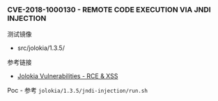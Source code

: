 ### CVE-2018-1000130 - REMOTE CODE EXECUTION VIA JNDI INJECTION

测试镜像

* src/jolokia/1.3.5/

参考链接

* [Jolokia Vulnerabilities - RCE & XSS](https://blog.gdssecurity.com/labs/2018/4/18/jolokia-vulnerabilities-rce-xss.html)

Poc - 参考 `jolokia/1.3.5/jndi-injection/run.sh`


